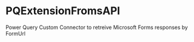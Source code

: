 # PQExtensionFromsAPI
Power Query Custom Connector to retreive Microsoft Forms responses by FormUrl
